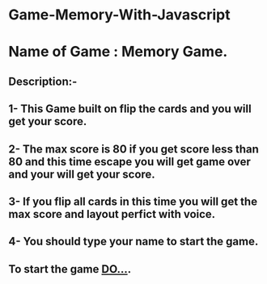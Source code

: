 # Game-Memory-With-Javascript
# Name of Game : Memory Game.
## Description:- 
## 1- This Game built on flip the cards and you will get your score.
## 2- The max score is 80 if you get score less than 80 and this time escape you will get game over and your will get your score. 
## 3- If you flip all cards in this time you will get the max score and layout perfict with voice.
## 4- You should type your name to start the game.
## To start the game [DO...](https://anwartareka.github.io/Game-Memory-With-Javascript/).

